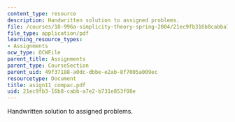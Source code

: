 ```yaml
---
content_type: resource
description: Handwritten solution to assigned problems.
file: /courses/18-996a-simplicity-theory-spring-2004/21ec9fb316b8cabba7e2b731e853f08e_asign11_compac.pdf
file_type: application/pdf
learning_resource_types:
- Assignments
ocw_type: OCWFile
parent_title: Assignments
parent_type: CourseSection
parent_uid: 49f37188-a0dc-dbbe-e2ab-8f7005a009ec
resourcetype: Document
title: asign11_compac.pdf
uid: 21ec9fb3-16b8-cabb-a7e2-b731e853f08e
---
```

Handwritten solution to assigned problems.

